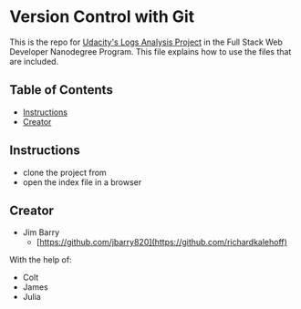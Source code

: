 # Version Control with Git

This is the repo for [Udacity's Logs Analysis Project]() in the Full Stack Web Developer Nanodegree Program. This file explains how to use the files that are included.

## Table of Contents

* [Instructions](#instructions)
* [Creator](#creators)

## Instructions

* clone the project from
* open the index file in a browser

## Creator

* Jim Barry
    - [https://github.com/jbarry820](https://github.com/richardkalehoff)

With the help of:

* Colt
* James
* Julia
